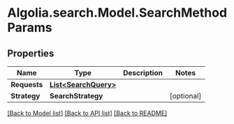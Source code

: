 # Algolia.search.Model.SearchMethodParams

## Properties

Name | Type | Description | Notes
------------ | ------------- | ------------- | -------------
**Requests** | [**List&lt;SearchQuery&gt;**](SearchQuery.md) |  | 
**Strategy** | **SearchStrategy** |  | [optional] 

[[Back to Model list]](../README.md#documentation-for-models) [[Back to API list]](../README.md#documentation-for-api-endpoints) [[Back to README]](../README.md)

